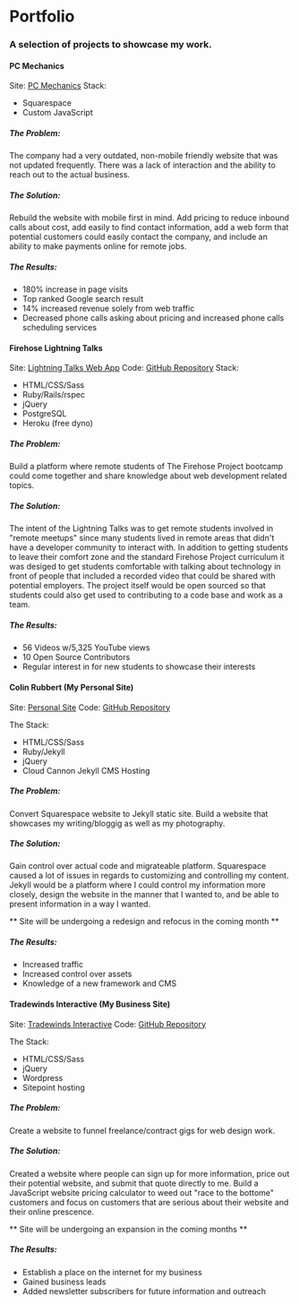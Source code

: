 # Portfolio
### A selection of projects to showcase my work.

#### PC Mechanics
Site: [PC Mechanics](http://pcmneenah.com/)
Stack:

- Squarespace
- Custom JavaScript

##### The Problem:

The company had a very outdated, non-mobile friendly website that was not updated frequently. There was a lack of interaction and the ability to reach out to the actual business.

##### The Solution:

Rebuild the website with mobile first in mind. Add pricing to reduce inbound calls about cost, add easily to find contact information, add a web form that potential customers could easily contact the company, and include an ability to make payments online for remote jobs.

##### The Results:

- 180% increase in page visits
- Top ranked Google search result
- 14% increased revenue solely from web traffic
- Decreased phone calls asking about pricing and increased phone calls scheduling services

#### Firehose Lightning Talks
Site: [Lightning Talks Web App](http://firehoselightning.herokuapp.com/)
Code: [GitHub Repository](https://github.com/FirehoseCommunity/LightningTalkTopics)
Stack:

- HTML/CSS/Sass
- Ruby/Rails/rspec
- jQuery
- PostgreSQL
- Heroku (free dyno)

##### The Problem:

Build a platform where remote students of The Firehose Project bootcamp could come together and share knowledge about web development related topics.

##### The Solution:

The intent of the Lightning Talks was to get remote students involved in "remote meetups" since many students lived in remote areas that didn't have a developer community to interact with. In addition to getting students to leave their comfort zone and the standard Firehose Project curriculum it was desiged to get students comfortable with talking about technology in front of people that included a recorded video that could be shared with potential employers. The project itself would be open sourced so that students could also get used to contributing to a code base and work as a team.

##### The Results:

- 56 Videos w/5,325 YouTube views
- 10 Open Source Contributors
- Regular interest in for new students to showcase their interests


#### Colin Rubbert (My Personal Site)
Site: [Personal Site](http://colinrubbert.com/)
Code: [GitHub Repository](https://github.com/colinrubbert/personal-site)

The Stack:

- HTML/CSS/Sass
- Ruby/Jekyll
- jQuery
- Cloud Cannon Jekyll CMS Hosting

##### The Problem:

Convert Squarespace website to Jekyll static site. Build a website that showcases my writing/bloggig as well as my photography.

##### The Solution:

Gain control over actual code and migrateable platform. Squarespace caused a lot of issues in regards to customizing and controlling my content. Jekyll would be a platform where I could control my information more closely, design the website in the manner that I wanted to, and be able to present information in a way I wanted. 

** Site will be undergoing a redesign and refocus in the coming month **

##### The Results:

- Increased traffic
- Increased control over assets
- Knowledge of a new framework and CMS

#### Tradewinds Interactive (My Business Site)
Site: [Tradewinds Interactive](https://tradewindsinteractive.com/)
Code: [GitHub Repository](https://github.com/colinrubbert/tradewinds_theme)

The Stack:

- HTML/CSS/Sass
- jQuery
- Wordpress
- Sitepoint hosting

##### The Problem:

Create a website to funnel freelance/contract gigs for web design work.

##### The Solution:

Created a website where people can sign up for more information, price out their potential website, and submit that quote directly to me. Build a JavaScript website pricing calculator to weed out "race to the bottome" customers and focus on customers that are serious about their website and their online prescence. 

** Site will be undergoing an expansion in the coming months **

##### The Results:

- Establish a place on the internet for my business
- Gained business leads
- Added newsletter subscribers for future information and outreach


